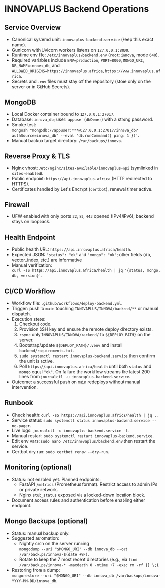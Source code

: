INNOVAPLUS Backend Operations
=============================

Service Overview
----------------
- Canonical systemd unit: `innovaplus-backend.service` (keep this exact name).
- Gunicorn with Uvicorn workers listens on `127.0.0.1:8000`.
- Runtime env file: `/etc/innovaplus/backend.env` (`root:innova`, mode `640`).
- Required variables include `ENV=production`, `PORT=8000`, `MONGO_URI`, `DB_NAME=innova_db`,
  and `ALLOWED_ORIGINS=https://innovaplus.africa,https://www.innovaplus.africa`.
- Secrets and `.env` files must stay off the repository (store only on the server or in GitHub Secrets).

MongoDB
-------
- Local Docker container bound to `127.0.0.1:27017`.
- Database: `innova_db`; user: `appuser` (`dbOwner`) with a strong password.
- Smoke test:  
  `mongosh "mongodb://appuser:***@127.0.0.1:27017/innova_db?authSource=innova_db" --eval 'db.runCommand({ ping: 1 })'`.
- Manual backup target directory: `/var/backups/innova`.

Reverse Proxy & TLS
-------------------
- Nginx vhost: `/etc/nginx/sites-available/innovaplus-api` (symlinked in `sites-enabled`).
- Public endpoint: `https://api.innovaplus.africa` (HTTP redirected to HTTPS).
- Certificates handled by Let's Encrypt (`certbot`), renewal timer active.

Firewall
--------
- UFW enabled with only ports `22`, `80`, `443` opened (IPv4/IPv6); backend stays on loopback.

Health Endpoint
---------------
- Public health URL: `https://api.innovaplus.africa/health`.
- Expected JSON: `"status": "ok"` and `"mongo": "ok"`; other fields (db, vector_index, etc.) are informative.
- Manual verification:  
  `curl -sS https://api.innovaplus.africa/health | jq '{status, mongo, db, version}'`.

CI/CD Workflow
--------------
- Workflow file: `.github/workflows/deploy-backend.yml`.
- Trigger: push to `main` touching `INNOVAPLUS/INNOVA/backend/**` or manual dispatch.
- Execution steps:
  1. Checkout code.
  2. Provision SSH key and ensure the remote deploy directory exists.
  3. `rsync` only `INNOVAPLUS/INNOVA/backend/` to `${DEPLOY_PATH}` on the server.
  4. Bootstrap/update `${DEPLOY_PATH}/.venv` and install `backend/requirements.txt`.
  5. `sudo systemctl restart innovaplus-backend.service` then confirm the unit is active.
  6. Poll `https://api.innovaplus.africa/health` until both `status` and `mongo` equal `"ok"`.
     On failure the workflow streams the latest 200 lines from `journalctl -u innovaplus-backend.service`.
- Outcome: a successful push on `main` redeploys without manual intervention.

Runbook
-------
- Check health: `curl -sS https://api.innovaplus.africa/health | jq .`.
- Service status: `sudo systemctl status innovaplus-backend.service --no-pager`.
- Live logs: `journalctl -u innovaplus-backend.service -f`.
- Manual restart: `sudo systemctl restart innovaplus-backend.service`.
- Edit env vars: `sudo nano /etc/innovaplus/backend.env` then restart the service.
- Certbot dry run: `sudo certbot renew --dry-run`.

Monitoring (optional)
---------------------
- Status: not enabled yet. Planned endpoints:
  - FastAPI `/metrics` (Prometheus format). Restrict access to admin IPs or private network.
  - Nginx `stub_status` exposed via a locked-down location block.
- Document access rules and authentication before enabling either endpoint.

Mongo Backups (optional)
------------------------
- Status: manual backup only.
- Suggested automation:
  - Nightly cron on the server running  
    `mongodump --uri "$MONGO_URI" --db innova_db --out /var/backups/innova-$(date +%F)`.
  - Rotate to keep the 7 most recent directories (e.g., via `find /var/backups/innova-* -maxdepth 0 -mtime +7 -exec rm -rf {} \;`).
- Restoring from a dump:  
  `mongorestore --uri "$MONGO_URI" --db innova_db /var/backups/innova-YYYY-MM-DD/innova_db`.
